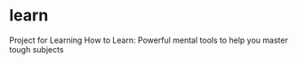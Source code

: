 learn
=====

Project for Learning How to Learn: Powerful mental tools to help you master tough subjects

